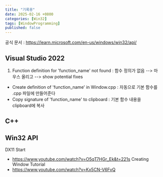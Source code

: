 ```yaml
---
title: "기록용"
date: 2025-02-16 +0800
categories: [Win32]
tags: [WindowProgramming]
published: false
---
```


공식 문서 : https://learn.microsoft.com/en-us/windows/win32/api/



## Visual Studio 2022
1. Function definition for 'function_name' not found : 함수 정의가 없음
--> 마우스 올리고
--> show potential fixes
- Create definition of 'function_name' in Window.cpp : 자동으로 기본 함수를 .cpp 파일에 만들어준다
- Copy signature of 'function_name' to clipboard : 기본 함수 내용을 clipboard에 복사

## C++

## Win32 API

DX11 Start 
- https://www.youtube.com/watch?v=O5qT7HGr_Ek&t=221s
Creating Window Tutorial
- https://www.youtube.com/watch?v=Kx5CN-V6FvQ